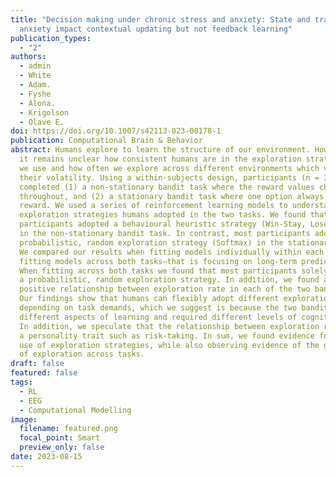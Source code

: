 ```yaml
---
title: "Decision making under chronic stress and anxiety: State and trait
  anxiety impact contextual updating but not feedback learning"
publication_types:
  - "2"
authors:
  - admin
  - White
  - Adam.
  - Fyshe
  - Alona.
  - Krigolson
  - Olave E.
doi: https://doi.org/10.1007/s42113-023-00178-1
publication: Computational Brain & Behavior
abstract: Humans explore to learn the structure of our environment. However, 
  it remains unclear how consistent humans are in the exploration strategies 
  we use and how often we explore across different environments which vary in 
  their volatility. Using a within-subjects design, participants (n = 30) 
  completed (1) a non-stationary bandit task where the reward values changed 
  throughout, and (2) a stationary bandit task where one option always gave better 
  reward. We used a series of reinforcement learning models to understand the 
  exploration strategies humans adopted in the two tasks. We found that most 
  participants adopted a behavioural heuristic strategy (Win-Stay, Lose-Shift) 
  in the non-stationary bandit task. In contrast, most participants adopted a 
  probabilistic, random exploration strategy (Softmax) in the stationary bandit task. 
  We compared our results when fitting models individually within each task to when
  fitting models across both tasks—that is focusing on long-term predictions. 
  When fitting across both tasks we found that most participants solely adopted 
  a probabilistic, random exploration strategy. In addition, we found a moderate, 
  positive relationship between exploration rate in each of the two bandit tasks. 
  Our findings show that humans can flexibly adopt different exploration strategies 
  depending on task demands, which we suggest is because the two bandit tasks assessed 
  different aspects of learning and required different levels of cognitive flexibility.
  In addition, we speculate that the relationship between exploration rate could reflect 
  a personality trait such as risk-taking. In sum, we found evidence for the flexible 
  use of exploration strategies, while also observing evidence of the generalization
  of exploration across tasks.
draft: false
featured: false
tags:
  - RL
  - EEG
  - Computational Modelling
image:
  filename: featured.png
  focal_point: Smart
  preview_only: false
date: 2023-08-15
---
```

